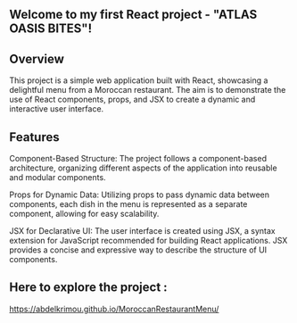 ## Welcome to my first React project - "ATLAS OASIS BITES"!

## Overview
This project is a simple web application built with React, showcasing a delightful menu from a Moroccan restaurant. The aim is to demonstrate the use of React components, props, and JSX to create a dynamic and interactive user interface.

## Features
Component-Based Structure: The project follows a component-based architecture, organizing different aspects of the application into reusable and modular components.

Props for Dynamic Data: Utilizing props to pass dynamic data between components, each dish in the menu is represented as a separate component, allowing for easy scalability.

JSX for Declarative UI: The user interface is created using JSX, a syntax extension for JavaScript recommended for building React applications. JSX provides a concise and expressive way to describe the structure of UI components.

## Here to explore the project : 
 https://abdelkrimou.github.io/MoroccanRestaurantMenu/

